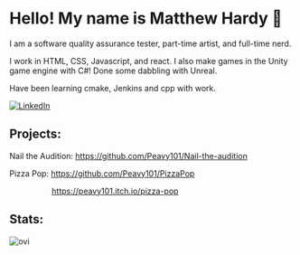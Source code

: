 # Hello! My name is Matthew Hardy 👋


I am a software quality assurance tester, part-time artist, and full-time nerd.

I work in HTML, CSS, Javascript, and react.
I also make games in the Unity game engine with C#! Done some dabbling with Unreal.

Have been learning cmake, Jenkins and cpp with work.

[![LinkedIn](https://img.shields.io/badge/LinkedIn-0077B5?style=for-the-badge&logo=linkedin&logoColor=white)](https://www.linkedin.com/in/matthewhardy709/)


## Projects:

Nail the Audition: https://github.com/Peavy101/Nail-the-audition

Pizza Pop: https://github.com/Peavy101/PizzaPop

&nbsp;&nbsp;&nbsp;&nbsp;&nbsp;&nbsp;&nbsp;&nbsp;&nbsp;&nbsp;&nbsp;&nbsp;&nbsp;&nbsp;&nbsp;&nbsp;&nbsp;&nbsp;&nbsp;https://peavy101.itch.io/pizza-pop

## Stats:


<img src="https://github-readme-stats.vercel.app/api/top-langs?username=peavy101&show_icons=true&locale=en&layout=compact&theme=chartreuse-dark" alt="ovi" />

 
